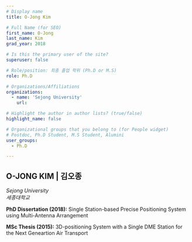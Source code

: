 ```yaml
---
# Display name
title: O-Jong Kim

# Full Name (for SEO)
first_name: O-Jong
last_name: Kim
grad_year: 2018

# Is this the primary user of the site?
superuser: false

# Role/position: 최종 졸업 학위 (Ph.D or M.S)
role: Ph.D

# Organizations/Affiliations
organizations:
  - name: 'Sejong University'
    url: 

# Highlight the author in author lists? (true/false)
highlight_name: false

# Organizational groups that you belong to (for People widget)
# Postdoc, Ph.D Student, M.S Student, Alumini
user_groups: 
  - Ph.D

---
```


<!----- 이름" **별표2개 사이에 적을것** ----->

## **O-JONG KIM | 김오종** 

<!----- 현재 직위/직장: *별표 사이에 적을것*----->

*Sejong University*</br>
*세종대학교*</br>

<!----- 학위논문 및 졸업연도(박사): 없으면 삭제----->

**PhD Dissertation (2018):** Single Station-based Precise Positioning System using Multi-Antenna Arrangement

<!----- 학위논문 및 졸업연도(석사): 없으면 삭제----->

**MSc Thesis (2015):** 3D-positioning System with a Single DME Station for the Next Geneartion Air Transport

<!-----  Biography: 없으면 아래 공란----> </br> 



<!------------------------------------>
</br> 
